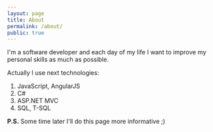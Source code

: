 ```yaml
---
layout: page
title: About
permalink: /about/
public: true
---
```


I'm a software developer and each day of my life I want to improve my personal skills as much as possible.

Actually I use next technologies:

1. JavaScript, AngularJS
2. C#
3. ASP.NET MVC
4. SQL, T-SQL

**P.S.** Some time later I'll do this page more informative ;)